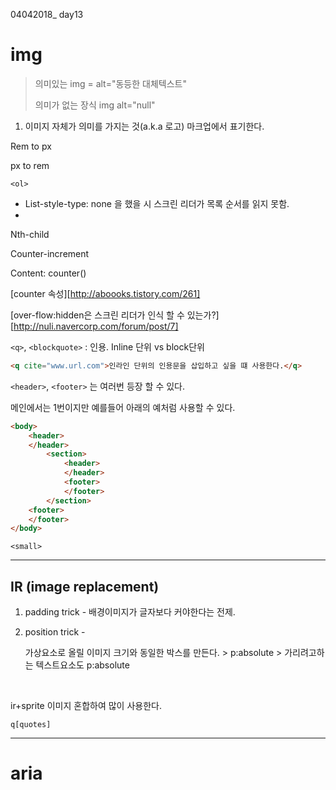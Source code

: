 04042018_ day13



# img

> 의미있는 img = alt="동등한 대체텍스트"   
>
> 의미가 없는 장식 img alt="null"

1. 이미지 자체가 의미를 가지는 것(a.k.a 로고) 마크업에서 표기한다.



Rem to px

px to rem 



`<ol>`

- List-style-type: none 을 했을 시 스크린 리더가 목록 순서를 읽지 못함.
- ​

Nth-child

Counter-increment

Content: counter()

[counter 속성][http://aboooks.tistory.com/261]



[over-flow:hidden은 스크린 리더가 인식 할 수 있는가?][http://nuli.navercorp.com/forum/post/7]



`<q>`, `<blockquote>` : 인용. Inline 단위 vs block단위

```html
<q cite="www.url.com">인라인 단위의 인용문을 삽입하고 싶을 떄 사용한다.</q>
```



`<header>`, `<footer>` 는 여러번 등장 할 수 있다.

메인에서는 1번이지만 예를들어 아래의 예처럼 사용할 수 있다.

```Html
<body>   
    <header>   
    </header>   
    	<section>   
            <header>   
            </header>   
            <footer>   
            </footer>   
        </section>   
    <footer>   
    </footer>   
</body>   
```



`<small>`

---

## IR (image replacement)

1. padding trick - 배경이미지가 글자보다 커야한다는 전제.

2. position trick - 

   가상요소로 올릴 이미지 크기와 동일한 박스를 만든다. > p:absolute > 가리려고하는 텍스트요소도 p:absolute 

   ​

ir+sprite 이미지 혼합하여 많이 사용한다.



`q[quotes]`





---

# aria



